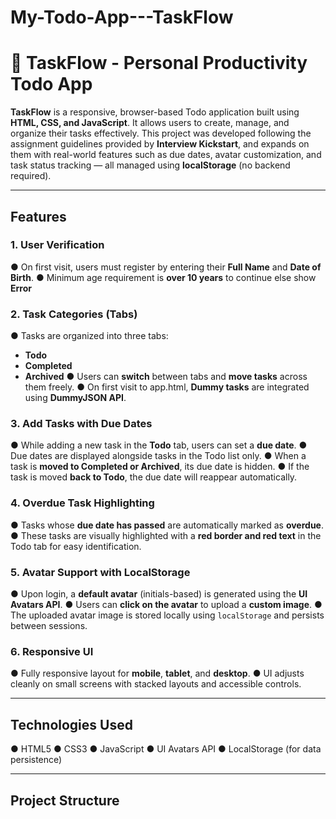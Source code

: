 # My-Todo-App---TaskFlow


# 📝 TaskFlow - Personal Productivity Todo App

**TaskFlow** is a responsive, browser-based Todo application built using **HTML, CSS, and JavaScript**. It allows users to create, manage, and organize their tasks effectively. 
This project was developed following the assignment guidelines provided by **Interview Kickstart**, and expands on them with real-world features such as due dates, avatar customization, 
and task status tracking — all managed using **localStorage** (no backend required).

---

## Features

### 1. User Verification
● On first visit, users must register by entering their **Full Name** and **Date of Birth**.
● Minimum age requirement is **over 10 years** to continue else show **Error**

### 2. Task Categories (Tabs)
● Tasks are organized into three tabs:
  - **Todo**
  - **Completed**
  - **Archived**
● Users can **switch** between tabs and **move tasks** across them freely.
● On first visit to app.html, **Dummy tasks** are integrated using **DummyJSON API**. 

### 3. Add Tasks with Due Dates
● While adding a new task in the **Todo** tab, users can set a **due date**.
● Due dates are displayed alongside tasks in the Todo list only.
● When a task is **moved to Completed or Archived**, its due date is hidden.
● If the task is moved **back to Todo**, the due date will reappear automatically.

### 4. Overdue Task Highlighting
● Tasks whose **due date has passed** are automatically marked as **overdue**.
● These tasks are visually highlighted with a **red border and red text** in the Todo tab for easy identification.

### 5. Avatar Support with LocalStorage
● Upon login, a **default avatar** (initials-based) is generated using the **UI Avatars API**.
● Users can **click on the avatar** to upload a **custom image**.
● The uploaded avatar image is stored locally using `localStorage` and persists between sessions.

### 6. Responsive UI
● Fully responsive layout for **mobile**, **tablet**, and **desktop**.
● UI adjusts cleanly on small screens with stacked layouts and accessible controls.

---

## Technologies Used

● HTML5
● CSS3
● JavaScript
● UI Avatars API
● LocalStorage (for data persistence)

---

## Project Structure


